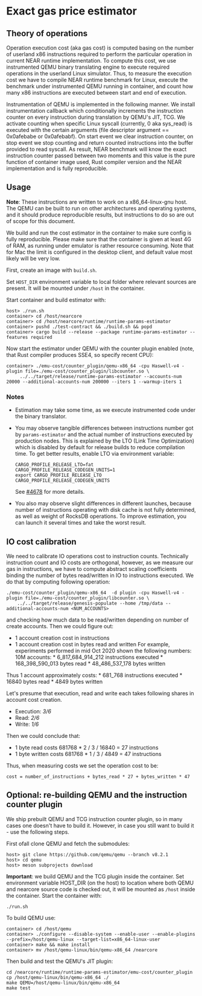 # Exact gas price estimator

## Theory of operations

Operation execution cost (aka gas cost) is computed basing on the number of userland x86 instructions required to perform the
particular operation in current NEAR runtime implementation. To compute this cost, we use instrumented QEMU binary
translating engine to execute required operations in the userland Linux simulator.
Thus, to measure the execution cost we have to compile NEAR runtime benchmark for Linux, execute the benchmark under
instrumented QEMU running in container, and count how many x86 instructions are executed between start and end of execution.

Instrumentation of QEMU is implemented in the following manner. We install instrumentation callback which conditionally increments
the instruction counter on every instruction during translation by QEMU's JIT, TCG. We activate counting when specific Linux syscall
(currently, 0 aka sys_read) is executed with the certain arguments (file descriptor argument == 0x0afebabe or 0x0afebabf).
On start event we clear instruction counter, on stop event we stop counting and return counted instructions into the buffer provided
to read syscall. As result, NEAR benchmark will know the exact instruction counter passed between two moments and this value
is the pure function of container image used, Rust compiler version and the NEAR implementation and is fully reproducible.

## Usage

**Note**: These instructions are written to work on a x86_64-linux-gnu host. The QEMU can be built
to run on other architectures and operating systems, and it should produce reproducible results,
but instructions to do so are out of scope for this document.

We build and run the cost estimator in the container to make sure config is fully reproducible.
Please make sure that the container is given at least 4G of RAM, as running under emulator is rather resource consuming.
Note that for Mac the limit is configured in the desktop client, and default value most likely will be very low.

First, create an image with `build.sh`.

Set `HOST_DIR` environment variable to local folder where relevant sources are present.
It will be mounted under `/host` in the container.

Start container and build estimator with:

    host> ./run.sh
    container> cd /host/nearcore
    container> cd /host/nearcore/runtime/runtime-params-estimator
    container> pushd ./test-contract && ./build.sh && popd
    container> cargo build --release --package runtime-params-estimator --features required

Now start the estimator under QEMU with the counter plugin enabled (note, that Rust compiler produces SSE4, so specify recent CPU):

    container> ./emu-cost/counter_plugin/qemu-x86_64 -cpu Haswell-v4 -plugin file=./emu-cost/counter_plugin/libcounter.so \
         ../../target/release/runtime-params-estimator --accounts-num 20000 --additional-accounts-num 200000 --iters 1 --warmup-iters 1

### Notes

* Estimation may take some time, as we execute instrumented code under the binary translator.

* You may observe tangible differences between instructions number got by `params-estimator` and the actual number of instructions executed by production nodes.
  This is explained by the LTO (Link Time Optimization) which is disabled by default for release builds to reduce compilation time.
  To get better results, enable LTO via environment variable:

      CARGO_PROFILE_RELEASE_LTO=fat
      CARGO_PROFILE_RELEASE_CODEGEN_UNITS=1
      export CARGO_PROFILE_RELEASE_LTO CARGO_PROFILE_RELEASE_CODEGEN_UNITS

  See [#4678](https://github.com/near/nearcore/issues/4678) for more details.

* You also may observe slight differences in different launches, because number of instructions operating with disk cache is not fully determined, as well as weight of RocksDB operations.
  To improve estimation, you can launch it several times and take the worst result.

## IO cost calibration

We need to calibrate IO operations cost to instruction counts. Technically instruction count and IO costs are orthogonal,
however, as we measure our gas in instructions, we have to compute abstract scaling coefficients binding
the number of bytes read/written in IO to instructions executed.
We do that by computing following operation:

    ./emu-cost/counter_plugin/qemu-x86_64  -d plugin -cpu Haswell-v4 -plugin file=./emu-cost/counter_plugin/libcounter.so \
        ../../target/release/genesis-populate --home /tmp/data --additional-accounts-num <NUM_ACCOUNTS>

and checking how much data to be read/written depending on number of create accounts.
Then we could figure out:
   * 1 account creation cost in instructions
   * 1 account creation cost in bytes read and written
For example, experiments performed in mid Oct 2020 shown the following numbers:
10M accounts:
    * 6_817_684_914_212 instructions executed
    * 168_398_590_013 bytes read
    * 48_486_537_178 bytes written

Thus 1 account approximately costs:
    * 681_768 instructions executed
    * 16840 bytes read
    * 4849 bytes written

Let's presume that execution, read and write each takes following shares in account cost creation.
   * Execution: *3/6*
   * Read: *2/6*
   * Write: *1/6*

Then we could conclude that:
   * 1 byte read costs 681768 * 2 / 3 / 16840 = 27 instructions
   * 1 byte written costs 681768 * 1 / 3 / 4849 = 47 instructions

Thus, when measuring costs we set the operation cost to be:

    cost = number_of_instructions + bytes_read * 27 + bytes_written * 47

## Optional: re-building QEMU and the instruction counter plugin

We ship prebuilt QEMU and TCG instruction counter plugin, so in many cases one doesn't have to
build it. However, in case you still want to build it - use the following steps.

First ofall clone QEMU and fetch the submodules:

    host> git clone https://github.com/qemu/qemu --branch v8.2.1
    host> cd qemu
    host> meson subprojects download

**Important**: we build QEMU and the TCG plugin inside the container. Set environment variable
HOST_DIR (on the host) to location where both QEMU and nearcore source code is checked out, it will
be mounted as `/host` inside the container. Start the container with:

    ./run.sh

To build QEMU use:

    container> cd /host/qemu
    container> ./configure --disable-system --enable-user --enable-plugins  --prefix=/host/qemu-linux --target-list=x86_64-linux-user
    container> make && make install
    container> mv /host/qemu-linux/bin/qemu-x86_64 /nearcore

Then build and test the QEMU's JIT plugin:

    cd /nearcore/runtime/runtime-params-estimator/emu-cost/counter_plugin
    cp /host/qemu-linux/bin/qemu-x86_64 ./
    make QEMU=/host/qemu-linux/bin/qemu-x86_64
    make test
